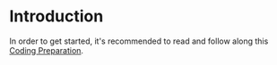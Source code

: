 # Introduction

In order to get started, it's recommended to read and follow along this [Coding Preparation](http://bit.ly/coding-preparation).
